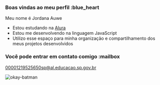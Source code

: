 ### Boas vindas ao meu perfil :blue_heart

Meu nome é Jordana Auwe

- Estou estudando na [Alura](https://www.alura.com.br)
- Estou me desenvolvendo na linguagem JavaScript
- Utilizo esse espaço para minha organização e compartilhamento dos meus projetos desenvolvidos

### Você pode entrar em contato comigo :mailbox

00001219525650sp@al.educacao.sp.gov.br




![okay-batman](https://github.com/user-attachments/assets/878924f7-0f42-4f34-9791-97b3363c14d7)







